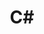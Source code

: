 ---
title: C#
icon: devicon:csharp
breadcrumb: false
article: false
index: false
editLink: false
footer: false
---